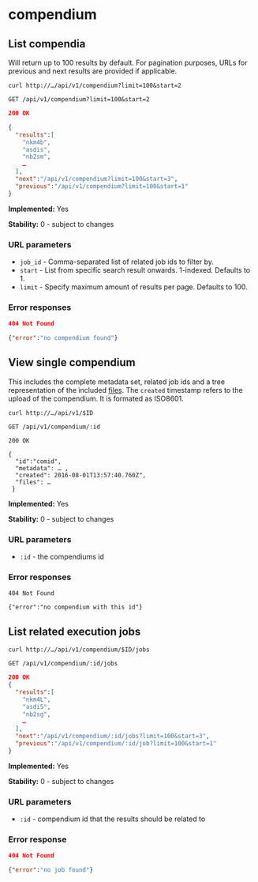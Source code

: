 # compendium

## List compendia

Will return up to 100 results by default. For pagination purposes, URLs for previous and next results are provided if applicable.

`curl http://…/api/v1/compendium?limit=100&start=2`

`GET /api/v1/compendium?limit=100&start=2`

```json
200 OK

{
  "results":[
    "nkm4b",
    "asdis",
    "nb2sm",
    …
  ],
  "next":"/api/v1/compendium?limit=100&start=3",
  "previous":"/api/v1/compendium?limit=100&start=1"
}
```

__Implemented:__ Yes

__Stability:__ 0 - subject to changes

### URL parameters

* `job_id` - Comma-separated list of related job ids to filter by.
*  `start` - List from specific search result onwards. 1-indexed. Defaults to 1.
*  `limit` - Specify maximum amount of results per page. Defaults to 100.

### Error responses

```json
404 Not Found

{"error":"no compendium found"}
```

## View single compendium

This includes the complete metadata set, related job ids and a tree representation of the included [files](files.md). The `created` timestamp refers to the upload of the compendium. It is formated as ISO8601.

`curl http://…/api/v1/$ID`

`GET /api/v1/compendium/:id`

```
200 OK

{
  "id":"comid",
  "metadata": … ,
  "created": 2016-08-01T13:57:40.760Z",
  "files": …
 }

```

__Implemented:__ Yes

__Stability:__ 0 - subject to changes

### URL parameters

* `:id` - the compendiums id


### Error responses

```
404 Not Found

{"error":"no compendium with this id"}
```

## List related execution jobs


`curl http://…/api/v1/compendium/$ID/jobs`

`GET /api/v1/compendium/:id/jobs`

```json
200 OK
{
  "results":[
    "nkm4L",
    "asdi5",
    "nb2sg",
    …
  ],
  "next":"/api/v1/compendium/:id/jobs?limit=100&start=3",
  "previous":"/api/v1/compendium/:id/job?limit=100&start=1"
}
```

__Implemented:__ Yes

__Stability:__ 0 - subject to changes

### URL parameters

* `:id` - compendium id that the results should be related to

### Error response

```json
404 Not Found

{"error":"no job found"}
```
